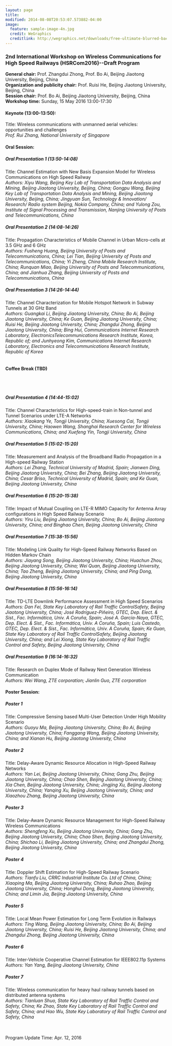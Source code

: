 ```yaml
---
layout: page
title: 
modified: 2014-08-08T20:53:07.573882-04:00
image:
  feature: sample-image-4n.jpg
  credit: WeGraphics
  creditlink: http://wegraphics.net/downloads/free-ultimate-blurred-background-pack/
---
```

###   2nd International Workshop on Wireless Communications for High Speed Railways (HSRCom2016)--Draft Program
**General chair:** Prof. Zhangdui Zhong, Prof. Bo Ai, Beijing Jiaotong University, Beijing, China<br>
**Organization and publicity chair:** Prof. Ruisi He, Beijing Jiaotong University, Beijing, China<br>
**Session chair:** Prof. Bo Ai, Beijing Jiaotong University, Beijing, China<br>
**Workshop time:** Sunday, 15 May 2016 13:00-17:30<br>



####   Keynote (13:00-13:50):
Title: Wireless communications with unmanned aerial vehicles: opportunities and challenges<br>
*Prof. Rui Zhang, National University of Singapore*

####   Oral Session:

#####   Oral Presentation 1 (13:50-14:08)
Title: Channel Estimation with New Basis Expansion Model for Wireless Communications on High Speed Railway<br>
*Authors: Xiyu Wang, Beijing Key Lab of Transportation Data Analysis and Mining, Beijing Jiaotong University, Beijing, China; Gongpu Wang, Beijing Key Lab of Transportation Data Analysis and Mining, Beijing Jiaotong University, Beijing, China; Jingyuan Sun, Technology & Innovation/ Research/ Radio system Beijing, Nokia Company, China; and Yulong Zou, Institute of Signal Processing and Transmission, Nanjing University of Posts and Telecommunications, China*

#####   Oral Presentation 2 (14:08-14:26)
Title: Propagation Characteristics of Mobile Channel in Urban Micro-cells at 3.5 GHz and 6 GHz<br>
*Authors: Fusheng Huang, Beijing University of Posts and Telecommunications, China; Lei Tian, Beijing University of Posts and Telecommunications, China; Yi Zheng, China Mobile Research Institute, China; Runquan Miao, Beijing University of Posts and Telecommunications, China; and Jianhua Zhang, Beijing University of Posts and Telecommunications, China*

#####   Oral Presentation 3 (14:26-14:44)
Title: Channel Characterization for Mobile Hotspot Network in Subway Tunnels at 30 GHz Band<br>
*Authors: Guangkai Li, Beijing Jiaotong University, China; Bo Ai, Beijing Jiaotong University, China; Ke Guan, Beijing Jiaotong University, China; Ruisi He, Beijing Jiaotong University, China; Zhangdui Zhong, Beijing Jiaotong University, China; Bing Hui, Communications Internet Research Laboratory, ElectronicsTelecommunications Research Institute, Korea, Republic of; and Junhyeong Kim, Communications Internet Research Laboratory, Electronics and Telecommunications Research Institute, Republic of Korea*<br><br>


####   Coffee Break (TBD)
<br><br>


#####   Oral Presentation 4 (14:44-15:02)
Title: Channel Characteristics for High-speed-train in Non-tunnel and Tunnel Scenarios under LTE-A Networks<br>
*Authors: Xiaokang Ye, Tongji University, China; Xuesong Cai, Tongji University, China; Haowen Wang, Shanghai Research Center for Wireless Communications, China; and Xuefeng Yin, Tongji University, China*

#####   Oral Presentation 5 (15:02-15:20)
Title: Measurement and Analysis of the Broadband Radio Propagation in a High-speed Railway Station<br>
*Authors: Lei Zhang, Technical University of Madrid, Spain; Jianwen Ding, Beijing Jiaotong University, China; Bei Zhang, Beijing Jiaotong University, China; Cesar Briso, Technical University of Madrid, Spain; and Ke Guan, Beijing Jiaotong University, China*

#####   Oral Presentation 6 (15:20-15:38)
Title: Impact of Mutual Coupling on LTE-R MIMO Capacity for Antenna Array configurations in High Speed Railway Scenario<br>
*Authors: Yiru Liu, Beijing Jiaotong University, China; Bo Ai, Beijing Jiaotong University, China; and Binghao Chen, Beijing Jiaotong University, China*

#####   Oral Presentation 7 (15:38-15:56)
Title: Modeling Link Quality for High-Speed Railway Networks Based on Hidden Markov Chain<br>
*Authors: Jiayang Song, Beijing Jiaotong University, China; Huachun Zhou, Beijing Jiaotong University, China; Wei Quan, Beijing Jiaotong University, China; Tao Zheng, Beijing Jiaotong University, China; and Ping Dong, Beijing Jiaotong University, China*

#####   Oral Presentation 8 (15:56-16:14)
Title: TD-LTE Downlink Performance Assessment in High Speed Scenarios<br>
*Authors: Dan Fei, State Key Laboratory of Rail Traffic ControlSafety, Beijing Jiaotong University, China; José Rodríguez-Piñeiro, GTEC, Dep. Elect. & Sist., Fac. Informática, Univ. A Coruña, Spain; José A. García-Naya, GTEC, Dep. Elect. & Sist., Fac. Informática, Univ. A Coruña, Spain; Luis Castedo, GTEC, Dep. Elect. & Sist., Fac. Informática, Univ. A Coruña, Spain; Ke Guan, State Key Laboratory of Rail Traffic ControlSafety, Beijing Jiaotong University, China; and Lei Xiong, State Key Laboratory of Rail Traffic Control and Safety, Beijing Jiaotong University, China*

#####   Oral Presentation 9 (16:14-16:32)
Title: Research on Duplex Mode of Railway Next Generation Wireless Communication<br>
*Authors: Wei Wang, ZTE corporation; Jianlin Guo, ZTE corporation*



####   Poster Session:
#####   Poster 1
Title: Compressive Sensing based Multi-User Detection Under High Mobility Scenario<br>
*Authors: Guoyu Ma, Beijing Jiaotong University, China; Bo Ai, Beijing Jiaotong University, China; Fanggang Wang, Beijing Jiaotong University, China; and Xianan Hu, Beijing Jiaotong University, China*

#####   Poster 2
Title: Delay-Aware Dynamic Resource Allocation in High-Speed Railway Networks<br>
*Authors: Yan Lei, Beijing Jiaotong University, China; Gang Zhu, Beijing Jiaotong University, China; Chao Shen, Beijing Jiaotong University, China; Xia Chen, Beijing Jiaotong University, China; Jingjing Xu, Beijing Jiaotong University, China; Yanqing Xu, Beijing Jiaotong University, China; and Xiaozhou Zhang, Beijing Jiaotong University, China*

#####   Poster 3
Title: Delay-Aware Dynamic Resource Management for High-Speed Railway Wireless Communications<br>
*Authors: Shengfeng Xu, Beijing Jiaotong University, China; Gang Zhu, Beijing Jiaotong University, China; Chao Shen, Beijing Jiaotong University, China; Shichao Li, Beijing Jiaotong University, China; and Zhangdui Zhong, Beijing Jiaotong University, China*

#####   Poster 4
Title: Doppler Shift Estimation for High-Speed Railway Scenario<br>
*Authors: Tianfu Liu, CRRC Industrial Institute Co. Ltd of China, China; Xiaoping Ma, Beijing Jiaotong University, China; Ruhao Zhao, Beijing Jiaotong University, China; Honghui Dong, Beijing Jiaotong University, China; and Limin Jia, Beijing Jiaotong University, China*

#####   Poster 5
Title: Local Mean Power Estimation for Long Term Evolution in Railways<br>
*Authors: Ting Wang, Beijing Jiaotong University, China; Bo Ai, Beijing Jiaotong University, China; Ruisi He, Beijing Jiaotong University, China; and Zhangdui Zhong, Beijing Jiaotong University, China*

#####   Poster 6
Title: Inter-Vehicle Cooperative Channel Estimation for IEEE802.11p Systems<br>
*Authors: Yan Yang, Beijing Jiaotong University, China*

#####   Poster 7
Title: Wireless communication for heavy haul railway tunnels based on distributed antenna systems<br> 
*Authors: Tianluan Shuo, State Key Laboratory of Rail Traffic Control and Safety, China; Ke Zhao, State Key Laboratory of Rail Traffic Control and Safety, China; and Hao Wu, State Key Laboratory of Rail Traffic Control and Safety, China*<br><br><br>

Program Update Time: Apr. 12, 2016
